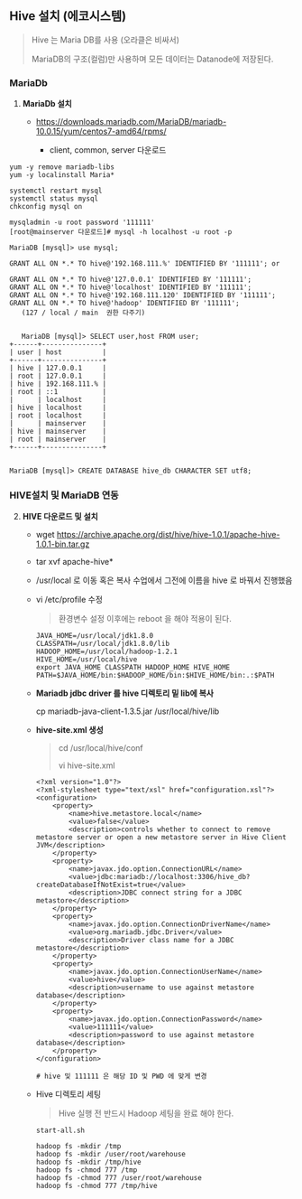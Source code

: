 ## Hive 설치 (에코시스템)

> Hive 는 Maria DB를 사용 (오라클은 비싸서)
>
> MariaDB의 구조(컬럼)만 사용하며 모든 데이터는 Datanode에 저장된다.



### MariaDb

1. **MariaDb 설치**
   - https://downloads.mariadb.com/MariaDB/mariadb-10.0.15/yum/centos7-amd64/rpms/

     - client, common, server 다운로드



```
yum -y remove mariadb-libs
yum -y localinstall Maria*

systemctl restart mysql
systemctl status mysql
chkconfig mysql on

mysqladmin -u root password '111111'
[root@mainserver 다운로드]# mysql -h localhost -u root -p

MariaDB [mysql]> use mysql;

GRANT ALL ON *.* TO hive@'192.168.111.%' IDENTIFIED BY '111111'; or

GRANT ALL ON *.* TO hive@'127.0.0.1' IDENTIFIED BY '111111';
GRANT ALL ON *.* TO hive@'localhost' IDENTIFIED BY '111111';
GRANT ALL ON *.* TO hive@'192.168.111.120' IDENTIFIED BY '111111';
GRANT ALL ON *.* TO hive@'hadoop' IDENTIFIED BY '111111';
   (127 / local / main  권한 다주기)
   
   
   MariaDB [mysql]> SELECT user,host FROM user;
+------+---------------+
| user | host          |
+------+---------------+
| hive | 127.0.0.1     |
| root | 127.0.0.1     |
| hive | 192.168.111.% |
| root | ::1           |
|      | localhost     |
| hive | localhost     |
| root | localhost     |
|      | mainserver    |
| hive | mainserver    |
| root | mainserver    |
+------+---------------+


MariaDB [mysql]> CREATE DATABASE hive_db CHARACTER SET utf8;
```



### HIVE설치 및 MariaDB 연동

2. **HIVE 다운로드 및 설치**

   - wget https://archive.apache.org/dist/hive/hive-1.0.1/apache-hive-1.0.1-bin.tar.gz

   - tar xvf apache-hive*

   - /usr/local  로 이동 혹은 복사 수업에서 그전에 이름을 hive 로 바꿔서 진행했음

   - vi /etc/profile 수정

     > 환경변수 설정 이후에는 reboot 을 해야 적용이 된다.

     ```
     JAVA_HOME=/usr/local/jdk1.8.0
     CLASSPATH=/usr/local/jdk1.8.0/lib
     HADOOP_HOME=/usr/local/hadoop-1.2.1
     HIVE_HOME=/usr/local/hive
     export JAVA_HOME CLASSPATH HADOOP_HOME HIVE_HOME
     PATH=$JAVA_HOME/bin:$HADOOP_HOME/bin:$HIVE_HOME/bin:.:$PATH
     ```

   - **Mariadb jdbc driver 를 hive 디렉토리 밑 lib에 복사**

      cp mariadb-java-client-1.3.5.jar  /usr/local/hive/lib

     

   - **hive-site.xml  생성**

     > cd /usr/local/hive/conf  
     >
     > vi hive-site.xml

     ```
     <?xml version="1.0"?>
     <?xml-stylesheet type="text/xsl" href="configuration.xsl"?>
     <configuration>
         <property>
             <name>hive.metastore.local</name>
             <value>false</value>
             <description>controls whether to connect to remove metastore server or open a new metastore server in Hive Client JVM</description>
         </property>
         <property>
             <name>javax.jdo.option.ConnectionURL</name>
             <value>jdbc:mariadb://localhost:3306/hive_db?createDatabaseIfNotExist=true</value>
             <description>JDBC connect string for a JDBC metastore</description>
         </property>
         <property>
             <name>javax.jdo.option.ConnectionDriverName</name>
             <value>org.mariadb.jdbc.Driver</value>
             <description>Driver class name for a JDBC metastore</description>
         </property>
         <property>
             <name>javax.jdo.option.ConnectionUserName</name>
             <value>hive</value>
             <description>username to use against metastore database</description>
         </property>
         <property>
             <name>javax.jdo.option.ConnectionPassword</name>
             <value>111111</value>
             <description>password to use against metastore database</description>
         </property>
     </configuration>
     
     # hive 및 111111 은 해당 ID 및 PWD 에 맞게 변경
     ```

     

   * Hive 디렉토리 세팅

     > Hive 실행 전 반드시 Hadoop 세팅을 완료 해야 한다.

     ```
     start-all.sh
     
     hadoop fs -mkdir /tmp
     hadoop fs -mkdir /user/root/warehouse
     hadoop fs -mkdir /tmp/hive
     hadoop fs -chmod 777 /tmp
     hadoop fs -chmod 777 /user/root/warehouse
     hadoop fs -chmod 777 /tmp/hive
     
     ```

     